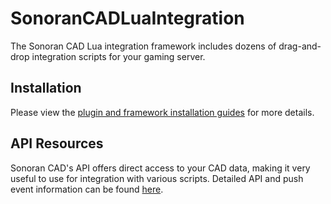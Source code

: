 # SonoranCADLuaIntegration

The Sonoran CAD Lua integration framework includes dozens of drag-and-drop integration scripts for your gaming server.

## Installation

Please view the [plugin and framework installation guides](https://info.sonorancad.com/integration-plugins/integration-plugins) for more details.

## API Resources

Sonoran CAD's API offers direct access to your CAD data, making it very useful to use for integration with various scripts. Detailed API and push event information can be found [here](https://info.sonorancad.com/sonoran-cad/api-integration/api-endpoints/).